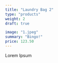 ```yaml
---
title: "Laundry Bag 2"
type: "products"
weight: 2
draft: true

image: "1.jpeg"
summary: "Bingo!"
price: 123.50
---
```


Lorem Ipsum
